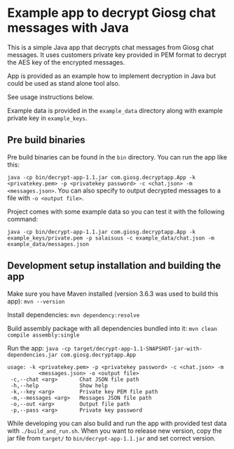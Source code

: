 
# Example app to decrypt Giosg chat messages with Java

This is a simple Java app that decrypts chat messages from Giosg chat messages. It uses customers private key provided in PEM format to decrypt the AES key of the encrypted messages.

App is provided as an example how to implement decryption in Java but could be used as stand alone tool also.

See usage instructions below.

Example data is provided in the `example_data` directory along with example private key in `example_keys`.

## Pre build binaries

Pre build binaries can be found in the `bin` directory. You can run the app like this:

`java -cp bin/decrypt-app-1.1.jar com.giosg.decryptapp.App -k <privatekey.pem> -p <privatekey password> -c <chat.json> -m <messages.json>`. You can also specify to output decrypted messages to a file with `-o <output file>`.

Project comes with some example data so you can test it with the following command:

`java -cp bin/decrypt-app-1.1.jar com.giosg.decryptapp.App -k example_keys/private.pem -p salaisuus -c example_data/chat.json -m example_data/messages.json`

## Development setup installation and building the app

Make sure you have Maven installed (version 3.6.3 was used to build this app):
`mvn --version`

Install dependencies:
`mvn dependency:resolve`

Build assembly package with all dependencies bundled into it:
`mvn clean compile assembly:single`

Run the app:
`java -cp target/decrypt-app-1.1-SNAPSHOT-jar-with-dependencies.jar com.giosg.decryptapp.App`

```
usage: -k <privatekey.pem> -p <privatekey password> -c <chat.json> -m
          <messages.json> -o <output file>
 -c,--chat <arg>       Chat JSON file path
 -h,--help             Show help
 -k,--key <arg>        Private key PEM file path
 -m,--messages <arg>   Messages JSON file path
 -o,--out <arg>        Output file path
 -p,--pass <arg>       Private key password
```

While developing you can also build and run the app with provided test data with `./build_and_run.sh`. When you want to release new version, copy the jar file from `target/` to `bin/decrypt-app-1.1.jar` and set correct version.
